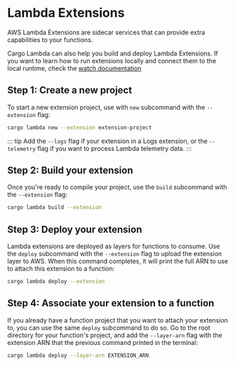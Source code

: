 # Lambda Extensions

AWS Lambda Extensions are sidecar services that can provide extra capabilities to your functions.

Cargo Lambda can also help you build and deploy Lambda Extensions. If you want to learn how to run extensions locally and connect them to the local runtime, check the [watch documentation](/commands/watch#working-with-extensions)

## Step 1: Create a new project

To start a new extension project, use with `new` subcommand with the `--extension` flag:

```sh
cargo lambda new --extension extension-project
```

::: tip
Add the `--logs` flag if your extension in a Logs extension, or the `--telemetry` flag if you want to process Lambda telemetry data.
:::

## Step 2: Build your extension

Once you're ready to compile your project, use the `build` subcommand with the `--extension` flag:

```sh
cargo lambda build --extension
```

## Step 3: Deploy your extension

Lambda extensions are deployed as layers for functions to consume. Use the `deploy` subcommand with the `--extension` flag to upload the extension layer to AWS. When this command completes, it will print the full ARN to use to attach this extension to a function:

```sh
cargo lambda deploy --extension
```

## Step 4: Associate your extension to a function

If you already have a function project  that you want to attach your extension to, you can use the same `deploy` subcommand to do so. Go to the root directory for your function's project, and add the `--layer-arn` flag with the extension ARN that the previous command printed in the terminal:

```sh
cargo lambda deploy --layer-arn EXTENSION_ARN
```
